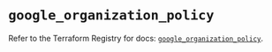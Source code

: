 # `google_organization_policy`

Refer to the Terraform Registry for docs: [`google_organization_policy`](https://registry.terraform.io/providers/hashicorp/google/6.50.0/docs/resources/organization_policy).
